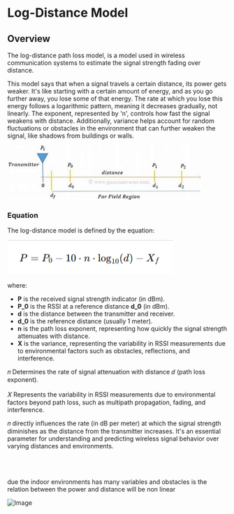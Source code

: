 # Log-Distance Model

## Overview

The log-distance path loss model, is a model used in wireless communication systems to estimate the signal strength fading over distance.

This model says that when a signal travels a certain distance, its power gets weaker. It's like starting with a certain amount of energy, and as you go further away, you lose some of that energy. The rate at which you lose this energy follows a logarithmic pattern, meaning it decreases gradually, not linearly. The exponent, represented by 'n', controls how fast the signal weakens with distance. Additionally, variance helps account for random fluctuations or obstacles in the environment that can further weaken the signal, like shadows from buildings or walls.

![alt text](../images/OIP.jpg)

### Equation

The log-distance model is defined by the equation:



![iamge](../images/46640322-6660a2601fcb994458c9c8251693465d.png)

where:

-   **P** is the received signal strength indicator (in dBm).
-   **P_0** is the RSSI at a reference distance **d_0** (in dBm).
-   **d** is the distance between the transmitter and receiver.
-   **d_0** is the reference distance (usually 1 meter).
-   **n** is the path loss exponent, representing how quickly the signal strength attenuates with distance.
-   **X** is the variance, representing the variability in RSSI measurements due to environmental factors such as obstacles, reflections, and interference.

𝑛 Determines the rate of signal attenuation with distance 
𝑑 (path loss exponent).
<br>
<br>
𝑋 Represents the variability in RSSI measurements due to environmental factors beyond path loss, such as multipath propagation, fading, and interference.

𝑛
directly influences the rate (in dB per meter) at which the signal strength diminishes as the distance from the transmitter increases. It's an essential parameter for understanding and predicting wireless signal behavior over varying distances and environments.




<br>
<br>
<br>
due the indoor environments has many variables and obstacles is the relation between the power and distance will be non linear

![Image](https://miro.medium.com/v2/resize:fit:640/format:webp/1*AJaeF3YaujNdtCvMS325nQ.png)
